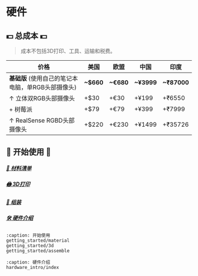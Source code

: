 # 硬件

## 💵 总成本 💵

> 成本不包括3D打印、工具、运输和税费。
> 

| 价格 | 美国 | 欧盟 | 中国 | 印度 |
| --- | --- | --- | --- | --- |
| **基础版** (使用自己的笔记本电脑，单RGB头部摄像头) | **~$660** | **~€680** | **~¥3999** | **~₹87000** |
| ↑ 立体双RGB头部摄像头 | +$30 | +€30 | +¥199 | +₹6550 |
| + 树莓派 | +$79 | +€79 | +¥399 | +₹7999 |
| ↑ RealSense RGBD头部摄像头 | +$220 | +€230 | +¥1499 | +₹35726 |


## 🚀 开始使用 🚀

##### [🛒 材料清单](getting_started/material)

##### [🖨️ 3D打印](getting_started/3d)

##### [🔨 组装](getting_started/assemble)

##### [🛠️ 硬件介绍](hardware_intro/index)

```{toctree}
:caption: 开始使用
getting_started/material
getting_started/3d
getting_started/assemble
```

```{toctree}
:caption: 硬件介绍
hardware_intro/index
```


